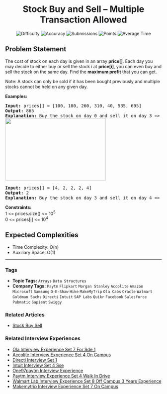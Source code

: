 <h1 align="center">Stock Buy and Sell – Multiple Transaction Allowed</h1>

<p align="center">
  <img alt="Difficulty" title="Difficulty" src="https://custom-icon-badges.demolab.com/badge/Difficulty: Medium-1F222E?style=for-the-badge&logoColor=white&logo=fire"/>
  <img alt="Accuracy" title="Accuracy" src="https://custom-icon-badges.demolab.com/badge/Accuracy: 13.43%25-1F222E?style=for-the-badge&logoColor=white&logo=target"/>
  <img alt="Submissions" title="Submissions" src="https://custom-icon-badges.demolab.com/badge/Submissions: 181K+-1F222E?style=for-the-badge&logoColor=white&logo=repo"/>
  <img alt="Points" title="Points" src="https://custom-icon-badges.demolab.com/badge/Points: 4-1F222E?style=for-the-badge&logoColor=white&logo=award"/>
  <img alt="Average Time" title="Average Time" src="https://custom-icon-badges.demolab.com/badge/Average%20Time: N/A-1F222E?style=for-the-badge&logoColor=white&logo=clock"/>
</p>

## Problem Statement

The cost of stock on each day is given in an array <b>price[]</b>. Each day you may decide to either buy or sell the stock i at <b>price[i]</b>, you can even buy and sell the stock on the same day. Find the <b>maximum profit</b> that you can get.

Note: A stock can only be sold if it has been bought previously and multiple stocks cannot be held on any given day.

<b>Examples:</b>

<pre><b>Input: </b>prices[] = [100, 180, 260, 310, 40, 535, 695]<br><b>Output: </b>865<br><b>Explanation: </b>Buy the stock on day 0 and sell it on day 3 => 310 – 100 = 210. Buy the stock on day 4 and sell it on day 6 => 695 – 40 = 655. Maximum Profit = 210 + 655 = 865.<br><img src="https://media.geeksforgeeks.org/img-practice/prod/addEditProblem/878914/Web/Other/blobid2_1731054745.png" alt="" title="" width="324" height="200"/><br><br><b>Input: </b>prices[] = [4, 2, 2, 2, 4]<br><b>Output: </b>2<br><b>Explanation: </b>Buy the stock on day 3 and sell it on day 4 => 4 – 2 = 2. Maximum Profit = 2.</pre>

<b>Constraints:</b><br>1 <= prices.size() <= 10<sup>5</sup><br>0 <= prices[i] <= 10<sup>4</sup>

## Expected Complexities
- Time Complexity: O(n)
- Auxiliary Space: O(1)

<hr>

### Tags
- **Topic Tags:** `Arrays` `Data Structures`
- **Company Tags:** `Paytm` `Flipkart` `Morgan Stanley` `Accolite` `Amazon` `Microsoft` `Samsung` `D-E-Shaw` `Hike` `MakeMyTrip` `Ola Cabs` `Oracle` `Walmart` `Goldman Sachs` `Directi` `Intuit` `SAP Labs` `Quikr` `Facebook` `Salesforce` `Pubmatic` `Sapient` `Swiggy`

### Related Articles
- [Stock Buy Sell](https://www.geeksforgeeks.org/stock-buy-sell/)

### Related Interview Experiences
- [Ola Interview Experience Set 7 For Sde 1](https://www.geeksforgeeks.org/ola-interview-experience-set-7-for-sde-1/)
- [Accolite Interview Experience Set 4 On Campus](https://www.geeksforgeeks.org/accolite-interview-experience-set-4-on-campus/)
- [Directi Interview Set 1](https://www.geeksforgeeks.org/directi-interview-set-1/)
- [Intuit Interview Set 4 Sse](https://www.geeksforgeeks.org/intuit-interview-set-4-sse/)
- [One97paytm Interview Experience](https://www.geeksforgeeks.org/one97paytm-interview-experience/)
- [Paytm Interview Experience Set 4 Walk In Drive](https://www.geeksforgeeks.org/paytm-interview-experience-set-4-walk-in-drive/)
- [Walmart Lab Interview Experience Set 8 Off Campus 3 Years Experience](https://www.geeksforgeeks.org/walmart-lab-interview-experience-set-8-off-campus-3-years-experience/)
- [Makemytrip Interview Experience Set 7 On Campus](https://www.geeksforgeeks.org/makemytrip-interview-experience-set-7-on-campus/)
